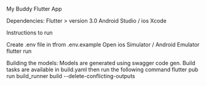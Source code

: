 My Buddy Flutter App

Dependencies:
Flutter > version 3.0
Android Studio / ios Xcode


Instructions to run

Create .env file in tfrom .env.example
Open ios Simulator / Android Emulator
flutter run

Building the models:
Models are generated using swagger code gen.
Build tasks are available in build.yaml then run the following command
flutter pub run build_runner build --delete-conflicting-outputs